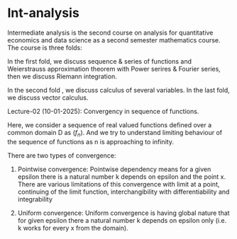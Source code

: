 # Int-analysis
Intermediate analysis is the second course on analysis for quantitative economics and data science as a second semester mathematics course. The course is three folds: 

In the first fold, we discuss sequence & series of functions and Weierstrauss approximation theorem with Power serires & Fourier series, then we discuss Riemann integration.

In the second fold , we discuss calculus of several variables. In the last fold, we discuss vector calculus.

Lecture-02 (10-01-2025): Convergency in sequence of functions.

Here, we consider a sequence of real valued functions defined over a common domain D as $(f_n)$. And we try to understand limiting behaviour of the sequence of functions as n is approaching to infinity.

There are two types of convergence:

1. Pointwise convergence: Pointwise dependency means for a given epsilon there is a natural number k depends on epsilon and the point x. There are various limitations of this convergence with limit at a point, continuing of the limit function, interchangibility with differentiability and integrability

2. Uniform convergence: Uniform convergence is having global nature that for given epsilon there a natural number k depends on epsilon only (i.e. k works for every x from the domain).
